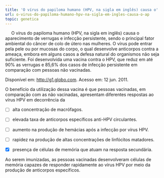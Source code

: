 ```yaml
---
title: 'O vírus do papiloma humano (HPV, na sigla em inglês) causa o'
url: o-virus-do-papiloma-humano-hpv-na-sigla-em-ingles-causa-o-ap
topic: genetica
---
```



     O vírus do papiloma humano (HPV, na sigla em inglês) causa o aparecimento de verrugas e infecção persistente, sendo o principal fator ambiental do câncer de colo de útero nas mulheres. O vírus pode entrar pela pele ou por mucosas do corpo, o qual desenvolve anticorpos contra a ameaça, embora em alguns casos a defesa natural do organismos não seja suficiente. Foi desenvolvida uma vacina contra o HPV, que reduz em até 90% as verrugas e 85,6% dos casos de infecção persistente em comparação com pessoas não vacinadas.

Disponível em: http://g1.globo.com. Acesso em: 12 jun. 2011.

O benefício da utilização dessa vacina é que pessoas vacinadas, em comparação com as não vacinadas, apresentam diferentes respostas ao vírus HPV em decorrência da



- [ ] alta concentração de macrófagos.
- [ ] elevada taxa de anticorpos específicos anti-HPV circulantes.
- [ ] aumento na produção de hemácias após a infecção por vírus HPV.
- [ ] rapidez na produção de altas concentrações de linfócitos matadores.
- [x] presença de células de memória que atuam na resposta secundária.


Ao serem imunizadas, as pessoas vacinadas desenvolveram células de memória capazes de responder rapidamente ao vírus HPV por meio da produção de anticorpos específicos.
